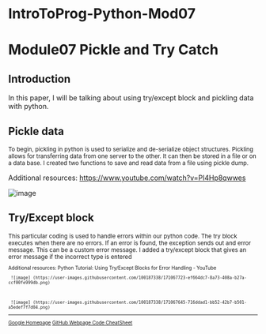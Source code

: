 # IntroToProg-Python-Mod07

# Module07 Pickle and Try Catch

## Introduction
   In this paper, I will be talking about  using try/except block and pickling data with python.
   
## Pickle data 

<sub> To begin, pickling in python is used to serialize and de-serialize object structures. Pickling allows for transferring data from one server to the other. It can then be stored in a file or on a data base. I created two functions to save and read data from a file using pickle dump. 
  
Additional resources: https://www.youtube.com/watch?v=Pl4Hp8qwwes
  
  
  ![image](https://user-images.githubusercontent.com/100187338/171067437-8399c527-0f4c-4066-acdc-acb70612c54f.png)
  
## Try/Except block
  
   <sub>
 This particular coding is used to handle errors within our python code. The try block executes when there are no errors. If an error is found, the exception sends out and error message. This can be a custom error message. I added a try/except block that gives an error message if the incorrect type is entered
     <sub>
  
Additional resources: Python Tutorial: Using Try/Except Blocks for Error Handling - YouTube
       

     ![image] (https://user-images.githubusercontent.com/100187338/171067723-ef664dc7-8a73-408a-b27a-ccf00fe999db.png)


     
     ![image] (https://user-images.githubusercontent.com/100187338/171067645-716ddad1-bb52-42b7-b501-a5edef7f7d04.png)



---
[Google Homepage](https://www.google.com "Google's Homepage")
[GitHub Webpage Code CheatSheet](https://github.com/adam-p/markdown-here/wiki/Markdown-Cheatsheet)
